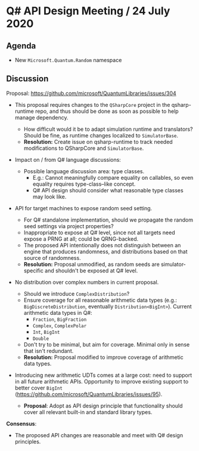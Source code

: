 # Q# API Design Meeting / 24 July 2020

## Agenda

- New `Microsoft.Quantum.Random` namespace

## Discussion

Proposal: https://github.com/microsoft/QuantumLibraries/issues/304

- This proposal requires changes to the `QSharpCore` project in the qsharp-runtime repo, and thus should be done as soon as possible to help manage dependency.
    - How difficult would it be to adapt simulation runtime and translators? Should be fine, as runtime changes localized to `SimulatorBase`.
    - **Resolution:** Create issue on qsharp-runtime to track needed modifications to QSharpCore and `SimulatorBase`.

- Impact on / from Q# language discussions:
    - Possible language discussion area: type classes.
        - E.g.: Cannot meaningfully compare equality on callables, so even equality requires type-class–like concept.
        - Q# API design should consider what reasonable type classes may look like.

- API for target machines to expose random seed setting.
    - For Q# standalone implementation, should we propagate the random seed settings via project properties?
    - Inappropriate to expose at Q# level, since not all targets need expose a PRNG at all; could be QRNG-backed.
    - The proposed API intentionally does not distinguish between an engine that produces randomness, and distributions based on that source of randomness.
    - **Resolution:** Proposal unmodified, as random seeds are simulator-specific and shouldn't be exposed at Q# level.
    
- No distribution over complex numbers in current proposal.
    - Should we introduce `ComplexDistribution`?
    - Ensure coverage for all reasonable arithmetic data types (e.g.: `BigDiscreteDistribution`, eventually `Distribution<BigInt>`).
      Current arithmetic data types in Q#:
        - `Fraction`, `BigFraction`
        - `Complex`, `ComplexPolar`
        - `Int`, `BigInt`
        - `Double`
    - Don't try to be minimal, but aim for coverage. Minimal only in sense that isn't redundant.
    - **Resolution:** Proposal modified to improve coverage of arithmetic data types.

- Introducing new arithmetic UDTs comes at a large cost: need to support in all future arithmetic APIs. Opportunity to improve existing support to better cover `BigInt` (https://github.com/microsoft/QuantumLibraries/issues/95).
    - **Proposal**: Adopt as API design principle that functionality should cover all relevant built-in and standard library types.

**Consensus**:
- The proposed API changes are reasonable and meet with Q# design principles.
